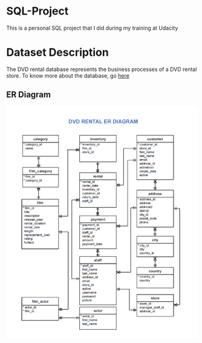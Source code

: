 # SQL-Project
This is a personal SQL project that I did during my training at Udacity

# Dataset Description
The DVD rental database represents the business processes of a DVD rental store. To know more about the database, go [here](https://www.postgresqltutorial.com/postgresql-getting-started/postgresql-sample-database/)

## ER Diagram
![Entity Relationship Diagram for the Database Analysed](/dvd-rental-erd.png)
